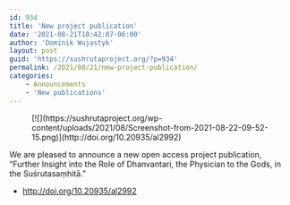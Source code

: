 ```yaml
---
id: 934
title: 'New project publication'
date: '2021-08-21T10:42:07-06:00'
author: 'Dominik Wujastyk'
layout: post
guid: 'https://sushrutaproject.org/?p=934'
permalink: /2021/08/21/new-project-publication/
categories:
    - Announcements
    - 'New publications'
---
```


<div class="wp-block-columns is-layout-flex wp-container-core-columns-is-layout-4 wp-block-columns-is-layout-flex"><div class="wp-block-column is-layout-flow wp-block-column-is-layout-flow" style="flex-basis:50%"></div></div><div class="wp-block-columns is-layout-flex wp-container-core-columns-is-layout-5 wp-block-columns-is-layout-flex"><div class="wp-block-column is-layout-flow wp-block-column-is-layout-flow"><figure class="wp-block-image size-full is-style-rounded">[![](https://sushrutaproject.org/wp-content/uploads/2021/08/Screenshot-from-2021-08-22-09-52-15.png)](http://doi.org/10.20935/al2992)</figure></div><div class="wp-block-column is-layout-flow wp-block-column-is-layout-flow">We are pleased to announce a new open access project publication, “Further Insight into the Role of Dhanvantari, the Physician to the Gods, in the Suśrutasaṃhitā.”

- <http://doi.org/10.20935/al2992>

</div></div>
